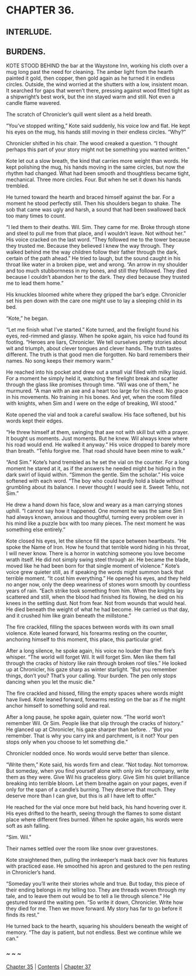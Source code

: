 # CHAPTER 36.

## INTERLUDE.

## BURDENS.


KOTE STOOD BEHIND the bar at the Waystone Inn, working his cloth over a mug long past the need for cleaning. The amber light from the hearth painted it gold, then copper, then gold again as he turned it in endless circles. Outside, the wind worried at the shutters with a low, insistent moan. It searched for gaps that weren’t there, pressing against wood fitted tight as a shipwright’s best work, but the inn stayed warm and still. Not even a candle flame wavered.  

The scratch of Chronicler’s quill went silent as a held breath.  

“You’ve stopped writing,” Kote said suddenly, his voice low and flat. He kept his eyes on the mug, his hands still moving in their endless circles. “Why?”  

Chronicler shifted in his chair. The wood creaked a question. “I thought perhaps this part of your story might not be something you wanted written.”  

Kote let out a slow breath, the kind that carries more weight than words. He kept polishing the mug, his hands moving in the same circles, but now the rhythm had changed. What had been smooth and thoughtless became tight, mechanical. Three more circles. Four. But when he set it down his hands trembled.  

He turned toward the hearth and braced himself against the bar. For a moment he stood perfectly still. Then his shoulders began to shake. The sob that came was ugly and harsh, a sound that had been swallowed back too many times to count.  

“I led them to their deaths. Wil. Sim. They came for me. Broke through stone and steel to pull me from that place, and I wouldn’t leave. Not without her.” His voice cracked on the last word. “They followed me to the tower because they trusted me. Because they believed I knew the way through. They walked behind me the way children follow their father through the dark, certain of the path ahead.” He tried to laugh, but the sound caught in his throat like water in a broken pipe, wet and wrong. “An arrow in my shoulder and too much stubbornness in my bones, and still they followed. They died because I couldn’t abandon her to the dark. They died because they trusted me to lead them home.”  

His knuckles bloomed white where they gripped the bar’s edge. Chronicler set his pen down with the care one might use to lay a sleeping child in its bed.  

“Kote,” he began.  

“Let me finish what I’ve started.” Kote turned, and the firelight found his eyes, red-rimmed and glassy. When he spoke again, his voice had found its footing. “Heroes are liars, Chronicler. We tell ourselves pretty stories about wit and triumph, about clever tongues and clever hands. The truth tastes different. The truth is that good men die forgotten. No bard remembers their names. No song keeps their memory warm.”  

He reached into his pocket and drew out a small vial filled with milky liquid. For a moment he simply held it, watching the firelight break and scatter through the glass like promises through time. “Wil was one of them,” he murmured. “A man with an axe and a heart too large for his chest. No grace in his movements. No training in his bones. And yet, when the room filled with knights, when Sim and I were on the edge of breaking, Wil stood.”  

Kote opened the vial and took a careful swallow. His face softened, but his words kept their edges.  

“He threw himself at them, swinging that axe not with skill but with a prayer. It bought us moments. Just moments. But he knew. Wil always knew where his road would end. He walked it anyway.” His voice dropped to barely more than breath. “Tehlu forgive me. That road should have been mine to walk.”  

“And Sim.” Kote’s hand trembled as he set the vial on the counter. For a long moment he stared at it, as if the answers he needed might be hiding in the dark swirl of liquid within. “Simmon the gentle. Sim the scholar.” His voice softened with each word. “The boy who could hardly hold a blade without grumbling about its balance. I never thought I would see it. Sweet Tehlu, not Sim.”  

He drew a hand down his face, slow and weary as a man carrying stones uphill. “I cannot say how it happened. One moment he was the same Sim I had always known, anxious and thoughtful, turning every problem over in his mind like a puzzle box with too many pieces. The next moment he was something else entirely.”  

Kote closed his eyes, let the silence fill the space between heartbeats. “He spoke the Name of Iron. How he found that terrible word hiding in his throat, I will never know. There is a horror in watching someone you love become wrath itself. He did not simply swing steel through air. He became the blade, moved like he had been born for that single moment of violence.” Kote’s voice grew quieter still, as if speaking the words might summon back that terrible moment. “It cost him everything.” He opened his eyes, and they held no anger now, only the deep weariness of stones worn smooth by countless years of rain. “Each strike took something from him. When the knights lay scattered and still, when the blood had finished its flowing, he died on his knees in the settling dust. Not from fear. Not from wounds that would heal. He died beneath the weight of what he had become. He carried us that day, and it crushed him like grain beneath the millstone.”  

The fire crackled, filling the spaces between words with its own small violence. Kote leaned forward, his forearms resting on the counter, anchoring himself to this moment, this place, this particular grief.  

After a long silence, he spoke again, his voice no louder than the fire’s whisper. “The world will forget Wil. It will forget Sim. Men like them fall through the cracks of history like rain through broken roof tiles.” He looked up at Chronicler, his gaze sharp as winter starlight. “But you remember things, don’t you? That’s your calling. Your burden. The pen only stops dancing when you let the music die.”  

The fire crackled and hissed, filling the empty spaces where words might have lived. Kote leaned forward, forearms resting on the bar as if he might anchor himself to something solid and real.  

After a long pause, he spoke again, quieter now. “The world won’t remember Wil. Or Sim. People like that slip through the cracks of history.” He glanced up at Chronicler, his gaze sharper than before. . “But you remember. That is why you carry ink and parchment, is it not? Your pen stops only when you choose to let something die.”  

Chronicler nodded once. No words would serve better than silence.  

“Write them,” Kote said, his words firm and clear. “Not today. Not tomorrow. But someday, when you find yourself alone with only ink for company, write them as they were. Give Wil his graceless glory. Give Sim his quiet brilliance breaking into terrible bloom. Let them breathe again on your pages, even if only for the span of a candle’s burning. They deserve that much. They deserve more than I can give, but this is all I have left to offer.”  

He reached for the vial once more but held back, his hand hovering over it. His eyes drifted to the hearth, seeing through the flames to some distant place where different fires burned. When he spoke again, his words were soft as ash falling.  

“Sim. Wil.”  

Their names settled over the room like snow over gravestones.  

Kote straightened then, pulling the innkeeper’s mask back over his features with practiced ease. He smoothed his apron and gestured to the pen resting in Chronicler’s hand.  

“Someday you’ll write their stories whole and true. But today, this piece of their ending belongs in my telling too. They are threads woven through my tale, and to leave them out would be to tell a lie through silence.” He gestured toward the waiting pen. “So write it down, Chronicler. Write how they died for me. Then we move forward. My story has far to go before it finds its rest.”  

He turned back to the hearth, squaring his shoulders beneath the weight of memory. “The day is patient, but not endless. Best we continue while we can.”  

### ~ ~ ~

[Chapter 35](CHAPTER_35.md) | [Contents](Contents.md) | [Chapter 37](CHAPTER_37.md)
